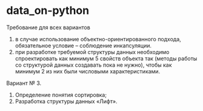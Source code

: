 # data_on-python

Требование для всех вариантов
1) в случае использование объектно-ориентированного подхода, обязательное условие – соблюдение инкапсуляции.
2) при разработке требуемой структуры данных необходимо спроектировать как минимум 5 свойств объекта так (методы работы со структурой данных создавать пока не нужно), чтобы как минимум 2 из них были числовыми характеристиками.

Вариант  № 3.
1) Определение понятия сортировка;
2) Разработка структуры данных «Лифт».
